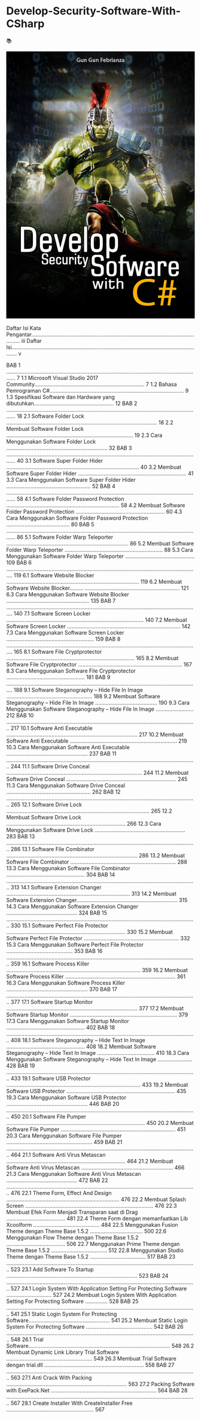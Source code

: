 # Develop-Security-Software-With-CSharp
:books:

<img src="Buku Membuat Software Keamanan By Gun Gun Febrianza (2018).png">

Daftar Isi
Kata Pengantar..................................................................................................................... iii
Daftar Isi................................................................................................................................ v

BAB 1 .................................................................................................................................. 7
1.1 Microsoft Visual Studio 2017 Community......................................................................... 7
1.2 Bahasa Pemrograman C#……………………………..…................................................... 9
1.3 Spesifikasi Software dan Hardware yang dibutuhkan..................................................... 12
BAB 2 .................................................................................................................................. 18
2.1 Software Folder Lock …….............................................................................................. 18
2.2 Membuat Software Folder Lock …….............................................................................. 19
2.3 Cara Menggunakan Software Folder Lock ……............................................................. 32
BAB 3 .................................................................................................................................. 40
3.1 Software Super Folder Hider …….................................................................................. 40
3.2 Membuat Software Super Folder Hider …….................................................................. 41
3.3 Cara Menggunakan Software Super Folder Hider …….................................................. 52
BAB 4 .................................................................................................................................. 58
4.1 Software Folder Password Protection ……..................................................................... 58
4.2 Membuat Software Folder Password Protection ……..................................................... 60
4.3 Cara Menggunakan Software Folder Password Protection …….................................... 80
BAB 5 .................................................................................................................................. 86
5.1 Software Folder Warp Teleporter ……...…..................................................................... 86
5.2 Membuat Software Folder Warp Teleporter ……...…..................................................... 88
5.3 Cara Menggunakan Software Folder Warp Teleporter ………….................................. 109
BAB 6 ................................................................................................................................ 119
6.1 Software Website Blocker ……………...…................................................................... 119
6.2 Membuat Software Website Blocker……… ……...…................................................... 121
6.3 Cara Menggunakan Software Website Blocker ………………….................................. 135
BAB 7 ................................................................................................................................ 140
7.1 Software Screen Locker ……………...…...................................................................... 140
7.2 Membuat Software Screen Locker ……………...…...................................................... 142
7.3 Cara Menggunakan Software Screen Locker …………………..................................... 159
BAB 8 ................................................................................................................................ 165
8.1 Software File Cryptprotector ……………...…................................................................ 165
8.2 Membuat Software File Cryptprotector ……………...…................................................ 167
8.3 Cara Menggunakan Software File Cryptprotector …………………............................... 181
BAB 9 ................................................................................................................................ 188
9.1 Software Steganography – Hide File In Image ……………...….................................... 188
9.2 Membuat Software Steganography – Hide File In Image ……………...….................... 190
9.3 Cara Menggunakan Software Steganography – Hide File In Image …………….......... 212
BAB 10 .............................................................................................................................. 217
10.1 Software Anti Executable ……………...….................................................................. 217
10.2 Membuat Software Anti Executable ………………...…............................................... 219
10.3 Cara Menggunakan Software Anti Executable …………………….............................. 237
BAB 11 .............................................................................................................................. 244
11.1 Software Drive Conceal ……………...…..................................................................... 244
11.2 Membuat Software Drive Conceal ………….….…...…............................................... 245
11.3 Cara Menggunakan Software Drive Conceal …..………………….............................. 262
BAB 12 .............................................................................................................................. 265
12.1 Software Drive Lock ……………...….......................................................................... 265
12.2 Membuat Software Drive Lock ………………...........…............................................... 266
12.3 Cara Menggunakan Software Drive Lock ………………………….............................. 283
BAB 13 .............................................................................................................................. 286
13.1 Software File Combinator ……………...….................................................................. 286
13.2 Membuat Software File Combinator ………………...........…...................................... 288
13.3 Cara Menggunakan Software File Combinator …………………………...................... 304
BAB 14 .............................................................................................................................. 313
14.1 Software Extension Changer ……………................................................................... 313
14.2 Membuat Software Extension Changer.……………...........…..................................... 315
14.3 Cara Menggunakan Software Extension Changer …………………………................. 324
BAB 15 .............................................................................................................................. 330
15.1 Software Perfect File Protector …………...…............................................................. 330
15.2 Membuat Software Perfect File Protector ……………................................................ 332
15.3 Cara Menggunakan Software Perfect File Protector …….…………………................ 353
BAB 16 .............................................................................................................................. 359
16.1 Software Process Killer ……….…………...…............................................................. 359
16.2 Membuat Software Process Killer ………..……………...........…................................. 361
16.3 Cara Menggunakan Software Process Killer ……..…………………………................ 370
BAB 17 .............................................................................................................................. 377
17.1 Software Startup Monitor ….….…………...…............................................................. 377
17.2 Membuat Software Startup Monitor ……...……………...........…................................. 379
17.3 Cara Menggunakan Software Startup Monitor .…..…………………………................ 402
BAB 18 .............................................................................................................................. 408
18.1 Software Steganography – Hide Text In Image ……….…………...…........................ 408
18.2 Membuat Software Steganography – Hide Text In Image ………..……….................. 410
18.3 Cara Menggunakan Software Steganography – Hide Text In Image ……….............. 428
BAB 19 .............................................................................................................................. 433
19.1 Software USB Protector ..….….…………...…............................................................. 433
19.2 Membuat Software USB Protector ….…...……………...........…................................. 435
19.3 Cara Menggunakan Software USB Protector ...…..…………………………................ 446
BAB 20 .............................................................................................................................. 450
20.1 Software File Pumper ……...….…………...…............................................................. 450
20.2 Membuat Software File Pumper …….…...……………................................................ 451
20.3 Cara Menggunakan Software File Pumper …...…..…………………………................ 459
BAB 21 .............................................................................................................................. 464
21.1 Software Anti Virus Metascan ……...….…………...…................................................ 464
21.2 Membuat Software Anti Virus Metascan …….…...………………………..................... 466
21.3 Cara Menggunakan Software Anti Virus Metascan …...…..……………….................. 472
BAB 22 .............................................................................................................................. 476
22.1 Theme Form, Effect And Design ……...….……….…...…........................................... 476
22.2 Membuat Splash Screen ………….….…...……………...........…................................. 476
22.3 Membuat Efek Form Menjadi Transparan saat di Drag …...…..…………………….... 481
22.4 Theme Form dengan memanfaatkan Lib Xcoolform ….…...…..……...……………..... 484
22.5 Menggunakan Fusion Theme dengan Theme Base 1.5.2 ..…..………………………. 500
22.6 Menggunakan Flow Theme dengan Theme Base 1.5.2 ..…..…………………...…..... 506
22.7 Menggunakan Prime Theme dengan Theme Base 1.5.2 ..…..……….……………..... 512
22.8 Menggunakan Studio Theme dengan Theme Base 1.5.2 ..…..……….……...……..... 517
BAB 23 .............................................................................................................................. 523
23.1 Add Software To Startup ……...….…………...…........................................................ 523
BAB 24 .............................................................................................................................. 527
24.1 Login System With Application Setting For Protecting Software …….......….............. 527
24.2 Membuat Login System With Application Setting For Protecting Software ...…......... 528
BAB 25 .............................................................................................................................. 541
25.1 Static Login System For Protecting Software……...….……………………….............. 541
25.2 Membuat Static Login System For Protecting Software ...…...................................... 542
BAB 26 .............................................................................................................................. 548
26.1 Trial Software……...….……………………….……………………………………........... 548
26.2 Membuat Dynamic Link Library Trial Software ...……................................................ 549
26.3 Membuat Trial Software dengan trial.dll ………...……................................................ 558
BAB 27 .............................................................................................................................. 563
27.1 Anti Crack With Packing ….………………….…………………………………............... 563
27.2 Packing Software with ExePack.Net …………....……................................................ 564
BAB 28 .............................................................................................................................. 567
28.1 Create Installer With CreateInstaller Free ….…………………………..……................ 567
